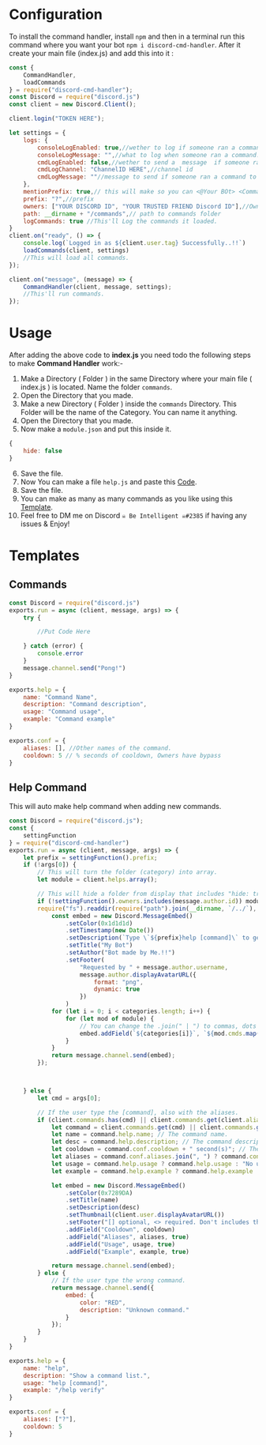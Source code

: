 # Configuration
To install the command handler, install `npm` and then in a terminal run this command where you want your bot `npm i discord-cmd-handler`. After it create your main file (index.js) and add this into it :
```js
const {
    CommandHandler,
    loadCommands
} = require("discord-cmd-handler");
const Discord = require("discord.js")
const client = new Discord.Client();

client.login("TOKEN HERE");

let settings = {
    logs: {
        consoleLogEnabled: true,//wether to log if someone ran a command in console.
        consoleLogMessage: "",//what to log when someone ran a command. Leave empty to use default one.
        cmdLogEnabled: false,//wether to send a  message  if someone ran command or no to discord.
        cmdLogChannel: "ChannelID HERE",//channel id
        cmdLogMessage: ""//message to send if someone ran a command to discord. leave empty to use default.
    },
    mentionPrefix: true,// this will make so you can <@Your BOt> <CommandName>
    prefix: "?",//prefix
    owners: ["YOUR DISCORD ID", "YOUR TRUSTED FRIEND Discord ID"],//Owner ID to show hidden catogaries
    path: __dirname + "/commands",// path to commands folder
    logCommands: true //This'll Log the commands it loaded.
}
client.on("ready", () => {
    console.log(`Logged in as ${client.user.tag} Successfully..!!`)
    loadCommands(client, settings)
    //This will load all commands.
});

client.on("message", (message) => {
    CommandHandler(client, message, settings);
    //This'll run commands.
});
```
# Usage
After adding the above code to **index.js** you need todo the following steps to make **Command Handler** work:- 

1.  Make a Directory ( Folder ) in the same Directory where your main file ( index.js ) is located. Name the folder `commands`.
2. Open the Directory that you made.
3. Make a new Directory ( Folder ) inside the `commands` Directory. This Folder will be the name of the Category. You can name it anything.
4. Open the Directory that you made.
5. Now make a `module.json` and put this inside it. 
```js
{
    hide: false
}
```
6. Save the file.
7. Now You can make a file `help.js` and paste this [Code](https://github.com/BIntelligent/CommandHandler#help-command).
8. Save the file.
9. You can make as many as many commands as you like using this [Template](https://github.com/BIntelligent/CommandHandler#commands).
10. Feel free to DM me on Discord `☠ Be Intelligent ☠#2385` if having any issues & Enjoy! 
# Templates
## Commands
```js
const Discord = require("discord.js")
exports.run = async (client, message, args) => {
    try {

        //Put Code Here

    } catch (error) {
        console.error
    }
    message.channel.send("Pong!")
}

exports.help = {
    name: "Command Name",
    description: "Command description",
    usage: "Command usage",
    example: "Command example"
}

exports.conf = {
    aliases: [], //Other names of the command.
    cooldown: 5 // % seconds of cooldown, Owners have bypass
}
```
## Help Command
This will auto make help command when adding new commands.
```js
const Discord = require("discord.js");
const {
    settingFunction
} = require("discord-cmd-handler")
exports.run = async (client, message, args) => {
    let prefix = settingFunction().prefix;
    if (!args[0]) {
        // This will turn the folder (category) into array.
        let module = client.helps.array();

        // This will hide a folder from display that includes "hide: true" in their module.json
        if (!settingFunction().owners.includes(message.author.id)) module = client.helps.array().filter(x => !x.hide);
        require("fs").readdir(require("path").join(__dirname, `/../`), (err, categories) => {
            const embed = new Discord.MessageEmbed()
                .setColor(0x1d1d1d)
                .setTimestamp(new Date())
                .setDescription(`Type \`${prefix}help [command]\` to get more specific information about a command.`)
                .setTitle("My Bot")
                .setAuthor("Bot made by Me.!!")
                .setFooter(
                    "Requested by " + message.author.username,
                    message.author.displayAvatarURL({
                        format: "png",
                        dynamic: true
                    })
                )
            for (let i = 0; i < categories.length; i++) {
                for (let mod of module) {
                    // You can change the .join(" | ") to commas, dots or every symbol.          
                    embed.addField(`${categories[i]}`, `${mod.cmds.map(x => `\`${x}\``).join(" | ") || "No Commands Found!"}`);
                }
            }
            return message.channel.send(embed);
        });



    } else {
        let cmd = args[0];

        // If the user type the [command], also with the aliases.
        if (client.commands.has(cmd) || client.commands.get(client.aliases.get(cmd))) {
            let command = client.commands.get(cmd) || client.commands.get(client.aliases.get(cmd));
            let name = command.help.name; // The command name.
            let desc = command.help.description; // The command description.
            let cooldown = command.conf.cooldown + " second(s)"; // The command cooldown.
            let aliases = command.conf.aliases.join(", ") ? command.conf.aliases.join(", ") : "No aliases provided.";
            let usage = command.help.usage ? command.help.usage : "No usage provided.";
            let example = command.help.example ? command.help.example : "No example provided.";

            let embed = new Discord.MessageEmbed()
                .setColor(0x7289DA)
                .setTitle(name)
                .setDescription(desc)
                .setThumbnail(client.user.displayAvatarURL())
                .setFooter("[] optional, <> required. Don't includes these things while typing a command.")
                .addField("Cooldown", cooldown)
                .addField("Aliases", aliases, true)
                .addField("Usage", usage, true)
                .addField("Example", example, true)

            return message.channel.send(embed);
        } else {
            // If the user type the wrong command.
            return message.channel.send({
                embed: {
                    color: "RED",
                    description: "Unknown command."
                }
            });
        }
    }
}

exports.help = {
    name: "help",
    description: "Show a command list.",
    usage: "help [command]",
    example: "/help verify"
}

exports.conf = {
    aliases: ["?"],
    cooldown: 5
}
```
